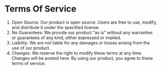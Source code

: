 # Terms Of Service

1. Open Source: Our product is open source. Users are free to use, modify, and distribute it under the specified license.
2. No Guarantees: We provide our product "as is" without any warranties or guarantees of any kind, either expressed or implied.
3. Liability: We are not liable for any damages or losses arising from the use of our product.
4. Changes: We reserve the right to modify these terms at any time. Changes will be posted here.
   By using our product, you agree to these terms of service.

